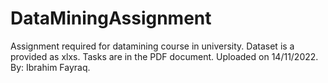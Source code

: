 # DataMiningAssignment
Assignment required for datamining course in university.
Dataset is a provided as xlxs.
Tasks are in the PDF document.
Uploaded on 14/11/2022.
By: Ibrahim Fayraq.
